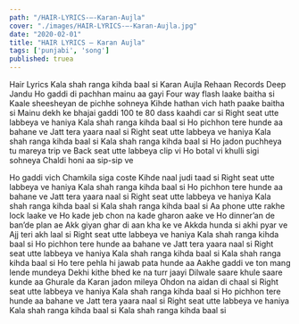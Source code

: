 ```yaml
---
path: "/HAIR-LYRICS-–-Karan-Aujla"
cover: "./images/HAIR-LYRICS-–-Karan-Aujla.jpg"
date: "2020-02-01"
title: "HAIR LYRICS – Karan Aujla"
tags: ['punjabi', 'song']
published: truea
---
```


Hair Lyrics
Kala shah ranga kihda baal si
Karan Aujla
Rehaan Records
Deep Jandu
Ho gaddi di pachhan mainu aa gayi
Four way flash laake baitha si
Kaale sheesheyan de pichhe sohneya
Kihde hathan vich hath paake baitha si
Mainu dekh ke bhajai gaddi 100 te
80 dass kaahdi car si
Right seat utte labbeya ve haniya
Kala shah ranga kihda baal si
Ho pichhon tere hunde aa bahane ve
Jatt tera yaara naal si
Right seat utte labbeya ve haniya
Kala shah ranga kihda baal si
Kala shah ranga kihda baal si
Ho jadon puchheya tu mareya trip ve
Back seat utte labbeya clip vi
Ho botal vi khulli sigi sohneya
Chaldi honi aa sip-sip ve






Ho gaddi vich Chamkila siga coste
Kihde naal judi taad si
Right seat utte labbeya ve haniya
Kala shah ranga kihda baal si
Ho pichhon tere hunde aa bahane ve
Jatt tera yaara naal si
Right seat utte labbeya ve haniya
Kala shah ranga kihda baal si
Kala shah ranga kihda baal si
Aa phone utte rakhe lock laake ve
Ho kade jeb chon na kade gharon aake ve
Ho dinner’an de ban’de plan ae
Akk giyan ghar di aan kha ke ve
Akkda hunda si akhi pyar ve
Ajj teri akh laal si
Right seat utte labbeya ve haniya
Kala shah ranga kihda baal si
Ho pichhon tere hunde aa bahane ve
Jatt tera yaara naal si
Right seat utte labbeya ve haniya
Kala shah ranga kihda baal si
Kala shah ranga kihda baal si
Ho tere pehla hi jawab pata hunde aa
Aakhe gaddi ve ton mang lende mundeya
Dekhi kithe bhed ke na turr jaayi
Dilwale saare khule saare kunde aa
Ghurale da Karan jadon mileya
Ohdon na aidan di chaal si
Right seat utte labbeya ve haniya
Kala shah ranga kihda baal si
Ho pichhon tere hunde aa bahane ve
Jatt tera yaara naal si
Right seat utte labbeya ve haniya
Kala shah ranga kihda baal si
Kala shah ranga kihda baal si
